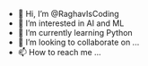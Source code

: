 - 👋 Hi, I’m @RaghavIsCoding
- 👀 I’m interested in AI and ML
- 🌱 I’m currently learning Python
- 💞️ I’m looking to collaborate on ...
- 📫 How to reach me ...

<!---
RaghavIsCoding/RaghavIsCoding is a ✨ special ✨ repository because its `README.md` (this file) appears on your GitHub profile.
You can click the Preview link to take a look at your changes.
--->
